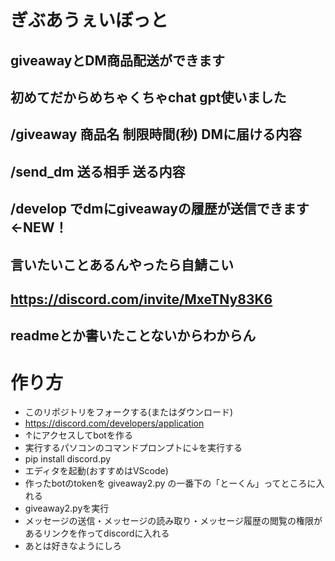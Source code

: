 # ぎぶあうぇいぼっと
## giveawayとDM商品配送ができます
## 初めてだからめちゃくちゃchat gpt使いました
## /giveaway 商品名 制限時間(秒) DMに届ける内容
## /send_dm 送る相手 送る内容
## /develop でdmにgiveawayの履歴が送信できます←NEW！
## 言いたいことあるんやったら自鯖こい
## https://discord.com/invite/MxeTNy83K6
## readmeとか書いたことないからわからん
# 作り方
- このリポジトリをフォークする(またはダウンロード)
- https://discord.com/developers/application
- ↑にアクセスしてbotを作る
- 実行するパソコンのコマンドプロンプトに↓を実行する
- pip install discord.py
- エディタを起動(おすすめはVScode)
- 作ったbotのtokenを giveaway2.py の一番下の「とーくん」ってところに入れる
- giveaway2.pyを実行
- メッセージの送信・メッセージの読み取り・メッセージ履歴の閲覧の権限があるリンクを作ってdiscordに入れる
- あとは好きなようにしろ
